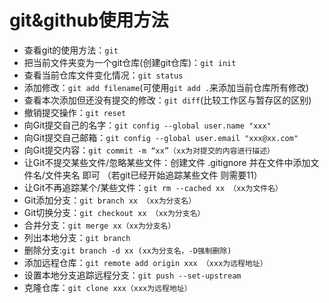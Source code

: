 # git&github使用方法

+ 查看git的使用方法：`git`
+ 把当前文件夹变为一个git仓库(创建git仓库)：`git init`
+ 查看当前仓库文件变化情况：`git status`
+ 添加修改：`git add filename`(可使用`git add .`来添加当前仓库所有修改)
+ 查看本次添加但还没有提交的修改：`git diff`(比较工作区与暂存区的区别)
+ 撤销提交操作：`git reset`
+ 向Git提交自己的名字：`git config --global user.name "xxx"`
+ 向Git提交自己邮箱：`git config --global user.email "xxx@xx.com"`
+ 向Git提交内容：`git commit -m “xx”（xx为对提交的内容进行描述）`
+ 让Git不提交某些文件/忽略某些文件：创建文件 .gitignore 并在文件中添加文件名/文件夹名 即可 （若git已经开始追踪某些文件 则需要11）
+ 让Git不再追踪某个/某些文件：`git rm --cached xx （xx为文件名）`
+ Git添加分支：`git branch xx （xx为分支名）`
+ Git切换分支：`git checkout xx （xx为分支名）`
+ 合并分支：`git merge xx（xx为分支名）`
+ 列出本地分支：`git branch`
+ 删除分支:`git branch -d xx (xx为分支名，-D强制删除)`
+ 添加远程仓库：`git remote add origin xxx （xxx为远程地址）`
+ 设置本地分支追踪远程分支：`git push --set-upstream`
+ 克隆仓库：`git clone xxx（xxx为远程地址）`